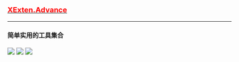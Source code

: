 ### [<font color=red>XExten.Advance</font>](https://github.com/EmilyEdna/Synctool/blob/master/README.md)
--------------
#### 简单实用的工具集合
[![](https://img.shields.io/badge/build-success-brightgreen.svg)](https://github.com/EmilyEdna/XExten.Advance)
[![](https://img.shields.io/badge/nuget-v1.1.0.10-blue.svg)](https://www.nuget.org/packages/XExten.Advance/1.1.0.10)
![](https://img.shields.io/badge/Download-4.3K-brightgreen)

